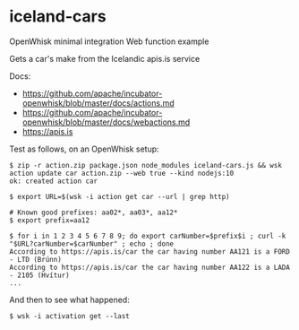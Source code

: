 iceland-cars
============

OpenWhisk minimal integration Web function example

Gets a car's make from the Icelandic apis.is service

Docs:

 * https://github.com/apache/incubator-openwhisk/blob/master/docs/actions.md
 * https://github.com/apache/incubator-openwhisk/blob/master/docs/webactions.md
 * https://apis.is
 
Test as follows, on an OpenWhisk setup:

    $ zip -r action.zip package.json node_modules iceland-cars.js && wsk action update car action.zip --web true --kind nodejs:10
    ok: created action car
    
    $ export URL=$(wsk -i action get car --url | grep http)
    
    # Known good prefixes: aa02*, aa03*, aa12*
    $ export prefix=aa12
    
    $ for i in 1 2 3 4 5 6 7 8 9; do export carNumber=$prefix$i ; curl -k "$URL?carNumber=$carNumber" ; echo ; done
    According to https://apis.is/car the car having number AA121 is a FORD - LTD (Brúnn)
    According to https://apis.is/car the car having number AA122 is a LADA - 2105 (Hvítur)
    ...

And then to see what happened:

    $ wsk -i activation get --last

	
